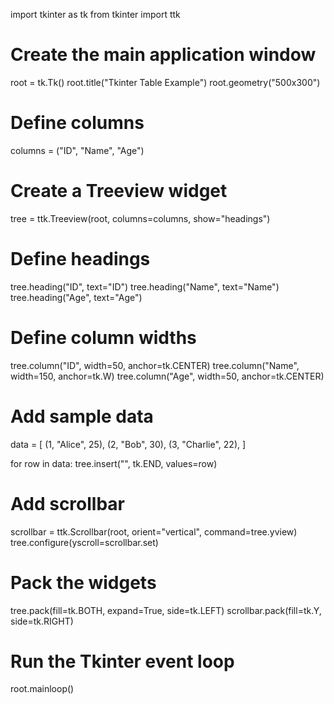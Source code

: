 import tkinter as tk
from tkinter import ttk

# Create the main application window
root = tk.Tk()
root.title("Tkinter Table Example")
root.geometry("500x300")

# Define columns
columns = ("ID", "Name", "Age")

# Create a Treeview widget
tree = ttk.Treeview(root, columns=columns, show="headings")

# Define headings
tree.heading("ID", text="ID")
tree.heading("Name", text="Name")
tree.heading("Age", text="Age")

# Define column widths
tree.column("ID", width=50, anchor=tk.CENTER)
tree.column("Name", width=150, anchor=tk.W)
tree.column("Age", width=50, anchor=tk.CENTER)

# Add sample data
data = [
    (1, "Alice", 25),
    (2, "Bob", 30),
    (3, "Charlie", 22),
]

for row in data:
    tree.insert("", tk.END, values=row)

# Add scrollbar
scrollbar = ttk.Scrollbar(root, orient="vertical", command=tree.yview)
tree.configure(yscroll=scrollbar.set)

# Pack the widgets
tree.pack(fill=tk.BOTH, expand=True, side=tk.LEFT)
scrollbar.pack(fill=tk.Y, side=tk.RIGHT)

# Run the Tkinter event loop
root.mainloop()
